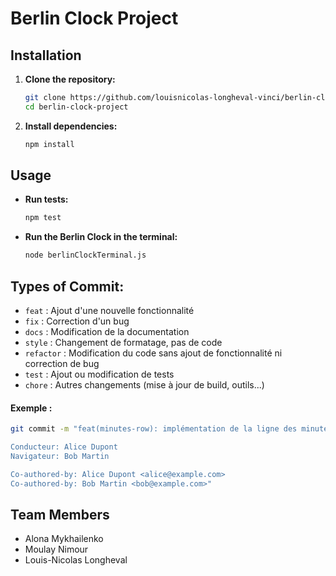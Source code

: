 # Berlin Clock Project

## Installation

1. **Clone the repository:**

   ```bash
   git clone https://github.com/louisnicolas-longheval-vinci/berlin-clock-project.git
   cd berlin-clock-project
   ```

2. **Install dependencies:**

   ```bash
   npm install
   ```

## Usage

- **Run tests:**

  ```bash
  npm test
  ```

- **Run the Berlin Clock in the terminal:**

  ```bash
  node berlinClockTerminal.js
  ```

## Types of Commit:
- `feat` : Ajout d'une nouvelle fonctionnalité
- `fix` : Correction d'un bug
- `docs` : Modification de la documentation
- `style` : Changement de formatage, pas de code
- `refactor` : Modification du code sans ajout de fonctionnalité ni correction de bug
- `test` : Ajout ou modification de tests
- `chore` : Autres changements (mise à jour de build, outils...)

#### Exemple :
```bash
git commit -m "feat(minutes-row): implémentation de la ligne des minutes simples

Conducteur: Alice Dupont
Navigateur: Bob Martin

Co-authored-by: Alice Dupont <alice@example.com>
Co-authored-by: Bob Martin <bob@example.com>"

```

## Team Members 
- Alona Mykhailenko
- Moulay Nimour
- Louis-Nicolas Longheval

